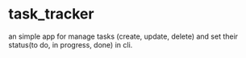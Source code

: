 # task_tracker
an simple app for manage tasks (create, update, delete) and  set their status(to do, in progress, done) in cli.
